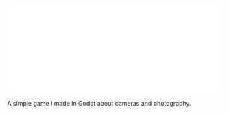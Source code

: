 ![Photography Simulator Logo](https://raw.githubusercontent.com/masonc-dev/Photography-Simulator/main/Logo%20Large.png)

A simple game I made in Godot about cameras and photography.
